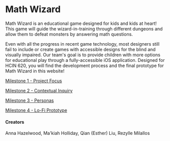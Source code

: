 # Math Wizard

Math Wizard is an educational game designed for kids and kids at heart! This game will guide the wizard-in-training through different dungeons and allow them to defeat monsters by answering math questions. 

Even with all the progress in recent game technology, most designers still fail to include or create games with accessible designs for the blind and visually impaired. Our team's goal is to provide children with more options for educational play through a fully-accessible iOS application. Designed for HCIN 620, you will find the development process and the final prototype for Math Wizard in this website!

[Milestone 1 - Project Focus](https://irezystible.github.io/620project/Milestone1)

[Milestone 2 - Contextual Inquiry](https://irezystible.github.io/620project/Milestone2)

[Milestone 3 - Personas](https://irezystible.github.io/620project/Milestone3)

[Milestone 4 - Lo-Fi Prototype](https://irezystible.github.io/620project/Milestone4)

#### Creators
Anna Hazelwood, Ma'kiah Holliday, Qian (Esther) Liu, Rezylle Milallos
